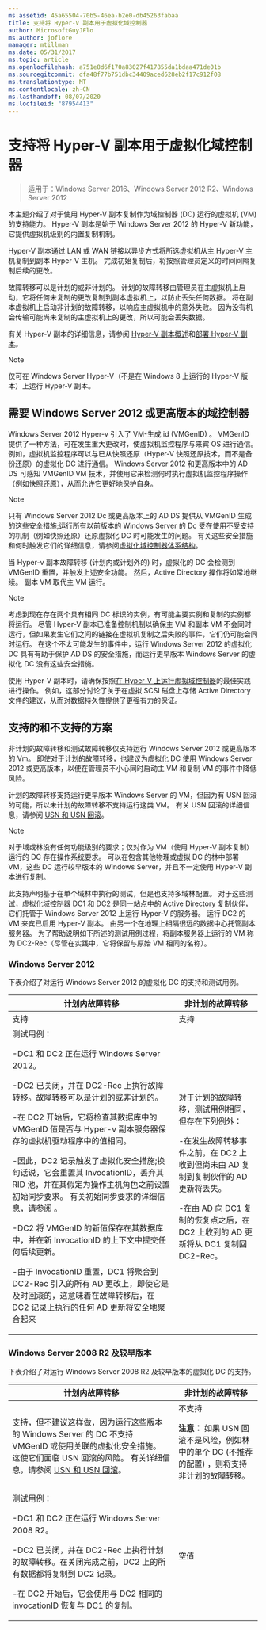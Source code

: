 ```yaml
---
ms.assetid: 45a65504-70b5-46ea-b2e0-db45263fabaa
title: 支持将 Hyper-V 副本用于虚拟化域控制器
author: MicrosoftGuyJFlo
ms.author: joflore
manager: mtillman
ms.date: 05/31/2017
ms.topic: article
ms.openlocfilehash: a751e8d6f170a83027f417855da1bdaa471de01b
ms.sourcegitcommit: dfa48f77b751dbc34409aced628eb2f17c912f08
ms.translationtype: MT
ms.contentlocale: zh-CN
ms.lasthandoff: 08/07/2020
ms.locfileid: "87954413"
---
```

# <a name="support-for-using-hyper-v-replica-for-virtualized-domain-controllers"></a>支持将 Hyper-V 副本用于虚拟化域控制器

> 适用于：Windows Server 2016、Windows Server 2012 R2、Windows Server 2012

本主题介绍了对于使用 Hyper-V 副本复制作为域控制器 (DC) 运行的虚拟机 (VM) 的支持能力。 Hyper-V 副本是始于 Windows Server 2012 的 Hyper-V 新功能，它提供虚拟机级别的内置复制机制。

Hyper-V 副本通过 LAN 或 WAN 链接以异步方式将所选虚拟机从主 Hyper-V 主机复制到副本 Hyper-V 主机。 完成初始复制后，将按照管理员定义的时间间隔复制后续的更改。

故障转移可以是计划的或非计划的。 计划的故障转移由管理员在主虚拟机上启动，它将任何未复制的更改复制到副本虚拟机上，以防止丢失任何数据。 将在副本虚拟机上启动非计划的故障转移，以响应主虚拟机中的意外失败。 因为没有机会传输可能尚未复制的主虚拟机上的更改，所以可能会丢失数据。

有关 Hyper-V 副本的详细信息，请参阅 [Hyper-V 副本概述](/previous-versions/windows/it-pro/windows-server-2012-R2-and-2012/jj134172(v=ws.11))和[部署 Hyper-V 副本](/previous-versions/windows/it-pro/windows-server-2012-R2-and-2012/jj134207(v=ws.11))。

> [!NOTE]
> 仅可在 Windows Server Hyper-V（不是在 Windows 8 上运行的 Hyper-V 版本）上运行 Hyper-V 副本。

## <a name="windows-server-2012-or-newer-domain-controllers-required"></a>需要 Windows Server 2012 或更高版本的域控制器

Windows Server 2012 Hyper-v 引入了 VM-生成 id (VMGenID) 。 VMGenID 提供了一种方法，可在发生重大更改时，使虚拟机监控程序与来宾 OS 进行通信。 例如，虚拟机监控程序可以与已从快照还原（Hyper-V 快照还原技术，而不是备份还原）的虚拟化 DC 进行通信。 Windows Server 2012 和更高版本中的 AD DS 可感知 VMGenID VM 技术，并使用它来检测何时执行虚拟机监控程序操作（例如快照还原），从而允许它更好地保护自身。

> [!NOTE]
> 只有 Windows Server 2012 Dc 或更高版本上的 AD DS 提供从 VMGenID 生成的这些安全措施;运行所有以前版本的 Windows Server 的 Dc 受在使用不受支持的机制（例如快照还原）还原虚拟化 DC 时可能发生的问题。 有关这些安全措施和何时触发它们的详细信息，请参阅[虚拟化域控制器体系结构](./virtualized-domain-controller-architecture.md)。

当 Hyper-v 副本故障转移 (计划内或计划外的) 时，虚拟化的 DC 会检测到 VMGenID 重置，并触发上述安全功能。 然后，Active Directory 操作将如常地继续。 副本 VM 取代主 VM 运行。

> [!NOTE]
> 考虑到现在存在两个具有相同 DC 标识的实例，有可能主要实例和复制的实例都将运行。 尽管 Hyper-V 副本已准备控制机制以确保主 VM 和副本 VM 不会同时运行，但如果发生它们之间的链接在虚拟机复制之后失败的事件，它们仍可能会同时运行。 在这个不太可能发生的事件中，运行 Windows Server 2012 的虚拟化 DC 具有有助于保护 AD DS 的安全措施，而运行更早版本 Windows Server 的虚拟化 DC 没有这些安全措施。

使用 Hyper-V 副本时，请确保按照[在 Hyper-V 上运行虚拟域控制器](/previous-versions/windows/it-pro/windows-server-2008-R2-and-2008/dd363553(v=ws.10))的最佳实践进行操作。 例如，这部分讨论了关于在虚拟 SCSI 磁盘上存储 Active Directory 文件的建议，从而对数据持久性提供了更强有力的保证。

## <a name="supported-and-unsupported-scenarios"></a>支持的和不支持的方案

非计划的故障转移和测试故障转移仅支持运行 Windows Server 2012 或更高版本的 Vm。 即使对于计划的故障转移，也建议为虚拟化 DC 使用 Windows Server 2012 或更高版本，以便在管理员不小心同时启动主 VM 和复制 VM 的事件中降低风险。

计划的故障转移支持运行更早版本 Windows Server 的 VM，但因为有 USN 回滚的可能，所以未计划的故障转移不支持运行这类 VM。 有关 USN 回滚的详细信息，请参阅 [USN 和 USN 回滚](/previous-versions/windows/it-pro/windows-server-2008-R2-and-2008/dd363553(v=ws.10))。

> [!NOTE]
> 对于域或林没有任何功能级别的要求；仅对作为 VM（使用 Hyper-V 副本复制）运行的 DC 存在操作系统要求。 可以在包含其他物理或虚拟 DC 的林中部署 VM，这些 DC 运行较早版本的 Windows Server，并且不一定使用 Hyper-V 副本进行复制。

此支持声明基于在单个域林中执行的测试，但是也支持多域林配置。 对于这些测试，虚拟化域控制器 DC1 和 DC2 是同一站点中的 Active Directory 复制伙伴，它们托管于 Windows Server 2012 上运行 Hyper-V 的服务器。 运行 DC2 的 VM 来宾已启用 Hyper-V 副本。 由另一个在地理上相隔很远的数据中心托管副本服务器。 为了帮助说明如下所述的测试用例过程，将副本服务器上运行的 VM 称为 DC2-Rec（尽管在实践中，它将保留与原始 VM 相同的名称）。

### <a name="windows-server-2012"></a>Windows Server 2012

下表介绍了对运行 Windows Server 2012 的虚拟化 DC 的支持和测试用例。

| 计划内故障转移 | 非计划的故障转移 |
|--|--|
| 支持 | 支持 |
| 测试用例：<p>-DC1 和 DC2 正在运行 Windows Server 2012。<p>-DC2 已关闭，并在 DC2-Rec 上执行故障转移。故障转移可以是计划的或非计划的。<p>-在 DC2 开始后，它将检查其数据库中的 VMGenID 值是否与 Hyper-v 副本服务器保存的虚拟机驱动程序中的值相同。<p>-因此，DC2 记录触发了虚拟化安全措施;换句话说，它会重置其 InvocationID，丢弃其 RID 池，并在其假定为操作主机角色之前设置初始同步要求。 有关初始同步要求的详细信息，请参阅 。<p>-DC2 将 VMGenID 的新值保存在其数据库中，并在新 InvocationID 的上下文中提交任何后续更新。<p>-由于 InvocationID 重置，DC1 将聚合到 DC2-Rec 引入的所有 AD 更改上，即使它是及时回滚的，这意味着在故障转移后，在 DC2 记录上执行的任何 AD 更新将安全地聚合起来 | 对于计划的故障转移，测试用例相同，但存在下列例外：<p>-在发生故障转移事件之前，在 DC2 上收到但尚未由 AD 复制到复制伙伴的 AD 更新将丢失。<p>-在由 AD 向 DC1 复制的恢复点之后，在 DC2 上收到的 AD 更新将从 DC1 复制回 DC2-Rec。 |

### <a name="windows-server-2008-r2-and-earlier-versions"></a>Windows Server 2008 R2 及较早版本

下表介绍了对运行 Windows Server 2008 R2 及较早版本的虚拟化 DC 的支持。

| 计划内故障转移 | 非计划的故障转移 |
|--|--|
| 支持，但不建议这样做，因为运行这些版本的 Windows Server 的 DC 不支持 VMGenID 或使用关联的虚拟化安全措施。 这使它们面临 USN 回滚的风险。 有关详细信息，请参阅 [USN 和 USN 回滚](/previous-versions/windows/it-pro/windows-server-2008-R2-and-2008/dd363553(v=ws.10))。 | 不支持<p>**注意：** 如果 USN 回滚不是风险，例如林中的单个 DC (不推荐的配置) ，则将支持非计划的故障转移。 |
| 测试用例：<p>-DC1 和 DC2 正在运行 Windows Server 2008 R2。<p>-DC2 已关闭，并在 DC2-Rec 上执行计划的故障转移。在关闭完成之前，DC2 上的所有数据都将复制到 DC2 记录。<p>-在 DC2 开始后，它会使用与 DC2 相同的 invocationID 恢复与 DC1 的复制。 | 空值 |
